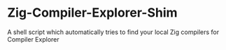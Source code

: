 # Zig-Compiler-Explorer-Shim
A shell script which automatically tries to find your local Zig compilers for Compiler Explorer

